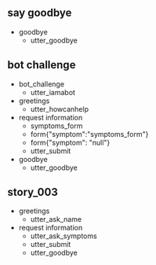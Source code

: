 
## say goodbye
* goodbye
  - utter_goodbye

## bot challenge
* bot_challenge
  - utter_iamabot
* greetings
    - utter_howcanhelp
* request information
    - symptoms_form
    - form{"symptom":"symptoms_form"}
    - form{"symptom": "null"}
    - utter_submit
* goodbye
    - utter_goodbye
## story_003
*  greetings
    - utter_ask_name
* request information
    - utter_ask_symptoms
    - utter_submit
    - utter_goodbye